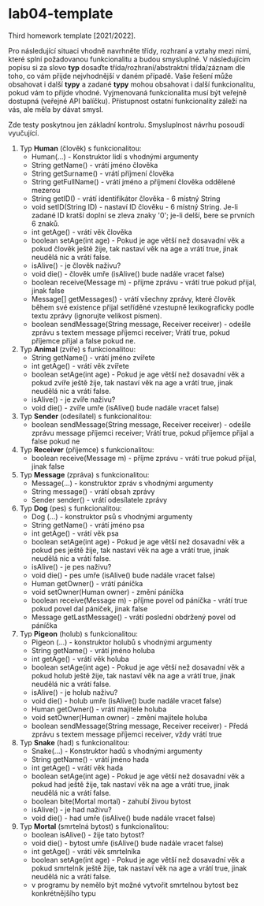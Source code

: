 # lab04-template
Third homework template [2021/2022].

Pro následující situaci vhodně navrhněte třídy, rozhraní a vztahy mezi nimi, které splní požadovanou funkcionalitu a budou smysluplné.
V následujícím popisu si za slovo **typ** dosaďte  třída/rozhraní/abstraktní třída/záznam dle toho, co vám přijde nejvhodnější v daném případě.
Vaše řešení může obsahovat i další **typy** a zadané **typy** mohou obsahovat i další funkcionalitu, pokud vám to přijde vhodné.
Vyjmenovaná funkcionalita musí být veřejně dostupná (veřejné API balíčku). Přístupnost ostatní funkcionality záleží na vás, ale měla by dávat smysl.

Zde testy poskytnou jen základní kontrolu. Smysluplnost návrhu posoudí vyučující.

1. Typ **Human** (člověk) s funkcionalitou:
   - Human(...) - Konstruktor lidí s vhodnými argumenty
   - String getName() - vrátí jméno člověka
   - String getSurname() - vrátí příjmení člověka
   - String getFullName() - vrátí jméno a příjmení člověka oddělené mezerou
   - String getID() - vrátí identifikátor člověka - 6 místný String
   - void setID(String ID) - nastaví ID člověku - 6 místný String. Je-li zadané ID kratší doplní se zleva znaky '0'; je-li delší, bere se prvních 6 znaků.
   - int getAge() - vrátí věk člověka
   - boolean setAge(int age) - Pokud je age větší než dosavadní věk a pokud člověk ještě žije, tak nastaví věk na age a vrátí true, jinak neudělá nic a vrátí false.
   - isAlive() - je člověk naživu?
   - void die() - člověk umře (isAlive() bude nadále vracet false)
   - boolean receive(Message m) - přijme zprávu - vrátí true pokud přijal, jinak false
   - Message[] getMessages() - vrátí všechny zprávy, které člověk během své existence přijal setříděné vzestupně lexikograficky podle textu zprávy (ignorujte velikost písmen).
   - boolean sendMessage(String message, Receiver receiver) - odešle zprávu s textem message příjemci receiver; Vrátí true, pokud příjemce přijal a false pokud ne.
2. Typ **Animal** (zvíře) s funkcionalitou:
   - String getName() - vrátí jméno zvířete
   - int getAge() - vrátí věk zvířete
   - boolean setAge(int age) - Pokud je age větší než dosavadní věk a pokud zvíře ještě žije, tak nastaví věk na age a vrátí true, jinak neudělá nic a vrátí false.
   - isAlive() - je zvíře naživu?
   - void die() - zvíře umře (isAlive() bude nadále vracet false)
3. Typ **Sender** (odesílatel) s funkcionalitou:
   - boolean sendMessage(String message, Receiver receiver) - odešle zprávu message příjemci receiver; Vrátí true, pokud příjemce přijal a false pokud ne
4. Typ **Receiver** (příjemce) s funkcionalitou:
   - boolean receive(Message m) - příjme zprávu - vrátí true pokud přijal, jinak false
5. Typ **Message** (zpráva) s funkcionalitou:
   - Message(...) - konstruktor zpráv s vhodnými argumenty
   - String message() - vrátí obsah zprávy
   - Sender sender() - vrátí odesílatele zprávy
6. Typ **Dog** (pes) s funkcionalitou:
   - Dog (...) - konstruktor psů s vhodnými argumenty
   - String getName() - vrátí jméno psa
   - int getAge() - vrátí věk psa
   - boolean setAge(int age) - Pokud je age větší než dosavadní věk a pokud pes ještě žije, tak nastaví věk na age a vrátí true, jinak neudělá nic a vrátí false.
   - isAlive() - je pes naživu?
   - void die() - pes umře (isAlive() bude nadále vracet false)
   - Human getOwner() - vrátí páníčka
   - void setOwner(Human owner) - změní páníčka
   - boolean receive(Message m) - příjme povel od páníčka - vrátí true pokud povel dal páníček, jinak false
   - Message getLastMessage() - vrátí poslední obdržený povel od páníčka
7. Typ **Pigeon** (holub) s funkcionalitou:
   - Pigeon (...) - konstruktor holubů s vhodnými argumenty
   - String getName() - vrátí jméno holuba
   - int getAge() - vrátí věk holuba
   - boolean setAge(int age) - Pokud je age větší než dosavadní věk a pokud holub ještě žije, tak nastaví věk na age a vrátí true, jinak neudělá nic a vrátí false.
   - isAlive() - je holub naživu?
   - void die() - holub umře (isAlive() bude nadále vracet false)
   - Human getOwner() - vrátí majitele holuba
   - void setOwner(Human owner) - změní majitele holuba
   - boolean sendMessage(String message, Receiver receiver) - Předá zprávu s textem message příjemci receiver, vždy vrátí true
8. Typ **Snake** (had) s funkcionalitou:
   - Snake(...) - Konstruktor hadů s vhodnými argumenty
   - String getName() - vrátí jméno hada
   - int getAge() - vrátí věk hada
   - boolean setAge(int age) - Pokud je age větší než dosavadní věk a pokud had ještě žije, tak nastaví věk na age a vrátí true, jinak neudělá nic a vrátí false.
   - boolean bite(Mortal mortal) - zahubí živou bytost
   - isAlive() - je had naživu?
   - void die() - had umře (isAlive() bude nadále vracet false)
9. Typ **Mortal** (smrtelná bytost) s funkcionalitou:
   - boolean isAlive() - žije tato bytost?
   - void die() - bytost umře (isAlive() bude nadále vracet false)
   - int getAge() - vrátí věk smrtelníka
   - boolean setAge(int age) - Pokud je age větší než dosavadní věk a pokud smrtelník ještě žije, tak nastaví věk na age a vrátí true, jinak neudělá nic a vrátí false.
   - v programu by nemělo být možné vytvořit smrtelnou bytost bez konkrétnějšího typu
